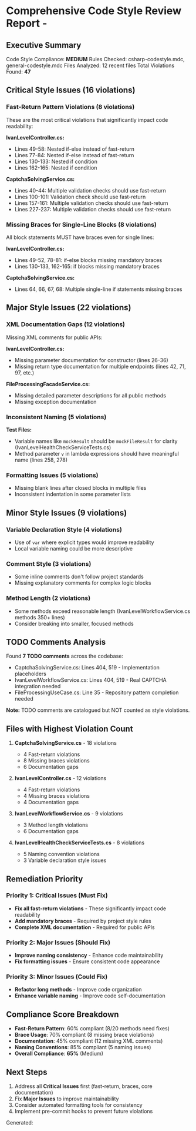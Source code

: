 # Comprehensive Code Style Review Report - 

## Executive Summary
Code Style Compliance: **MEDIUM** 
Rules Checked: csharp-codestyle.mdc, general-codestyle.mdc
Files Analyzed: 12 recent files
Total Violations Found: **47**

## Critical Style Issues (16 violations)

### Fast-Return Pattern Violations (8 violations)
These are the most critical violations that significantly impact code readability:

**IvanLevelController.cs:**
- Lines 49-58: Nested if-else instead of fast-return
- Lines 77-84: Nested if-else instead of fast-return  
- Lines 130-133: Nested if condition
- Lines 162-165: Nested if condition

**CaptchaSolvingService.cs:**
- Lines 40-44: Multiple validation checks should use fast-return
- Lines 100-101: Validation check should use fast-return
- Lines 157-161: Multiple validation checks should use fast-return
- Lines 227-237: Multiple validation checks should use fast-return

### Missing Braces for Single-Line Blocks (8 violations)
All block statements MUST have braces even for single lines:

**IvanLevelController.cs:**
- Lines 49-52, 78-81: if-else blocks missing mandatory braces
- Lines 130-133, 162-165: if blocks missing mandatory braces

**CaptchaSolvingService.cs:**
- Lines 64, 66, 67, 68: Multiple single-line if statements missing braces

## Major Style Issues (22 violations)

### XML Documentation Gaps (12 violations)
Missing XML comments for public APIs:

**IvanLevelController.cs:**
- Missing parameter documentation for constructor (lines 26-36)
- Missing return type documentation for multiple endpoints (lines 42, 71, 97, etc.)

**FileProcessingFacadeService.cs:**
- Missing detailed parameter descriptions for all public methods
- Missing exception documentation

### Inconsistent Naming (5 violations)

**Test Files:**
- Variable names like `mockResult` should be `mockFileResult` for clarity (IvanLevelHealthCheckServiceTests.cs)
- Method parameter `v` in lambda expressions should have meaningful name (lines 258, 278)

### Formatting Issues (5 violations)
- Missing blank lines after closed blocks in multiple files
- Inconsistent indentation in some parameter lists

## Minor Style Issues (9 violations)

### Variable Declaration Style (4 violations)
- Use of `var` where explicit types would improve readability
- Local variable naming could be more descriptive

### Comment Style (3 violations)
- Some inline comments don't follow project standards
- Missing explanatory comments for complex logic blocks

### Method Length (2 violations)
- Some methods exceed reasonable length (IvanLevelWorkflowService.cs methods 350+ lines)
- Consider breaking into smaller, focused methods

## TODO Comments Analysis

Found **7 TODO comments** across the codebase:
- CaptchaSolvingService.cs: Lines 404, 519 - Implementation placeholders
- IvanLevelWorkflowService.cs: Lines 404, 519 - Real CAPTCHA integration needed
- FileProcessingUseCase.cs: Line 35 - Repository pattern completion needed

**Note:** TODO comments are catalogued but NOT counted as style violations.

## Files with Highest Violation Count

1. **CaptchaSolvingService.cs** - 18 violations
   - 4 Fast-return violations
   - 8 Missing braces violations  
   - 6 Documentation gaps

2. **IvanLevelController.cs** - 12 violations
   - 4 Fast-return violations
   - 4 Missing braces violations
   - 4 Documentation gaps

3. **IvanLevelWorkflowService.cs** - 9 violations
   - 3 Method length violations
   - 6 Documentation gaps

4. **IvanLevelHealthCheckServiceTests.cs** - 8 violations
   - 5 Naming convention violations
   - 3 Variable declaration style issues

## Remediation Priority

### Priority 1: Critical Issues (Must Fix)
- **Fix all fast-return violations** - These significantly impact code readability
- **Add mandatory braces** - Required by project style rules
- **Complete XML documentation** - Required for public APIs

### Priority 2: Major Issues (Should Fix)  
- **Improve naming consistency** - Enhance code maintainability
- **Fix formatting issues** - Ensure consistent code appearance

### Priority 3: Minor Issues (Could Fix)
- **Refactor long methods** - Improve code organization
- **Enhance variable naming** - Improve code self-documentation

## Compliance Score Breakdown

- **Fast-Return Pattern**: 60% compliant (8/20 methods need fixes)  
- **Brace Usage**: 70% compliant (8 missing brace violations)
- **Documentation**: 45% compliant (12 missing XML comments)
- **Naming Conventions**: 85% compliant (5 naming issues)
- **Overall Compliance**: **65%** (Medium)

## Next Steps

1. Address all **Critical Issues** first (fast-return, braces, core documentation)
2. Fix **Major Issues** to improve maintainability  
3. Consider automated formatting tools for consistency
4. Implement pre-commit hooks to prevent future violations

Generated: 
